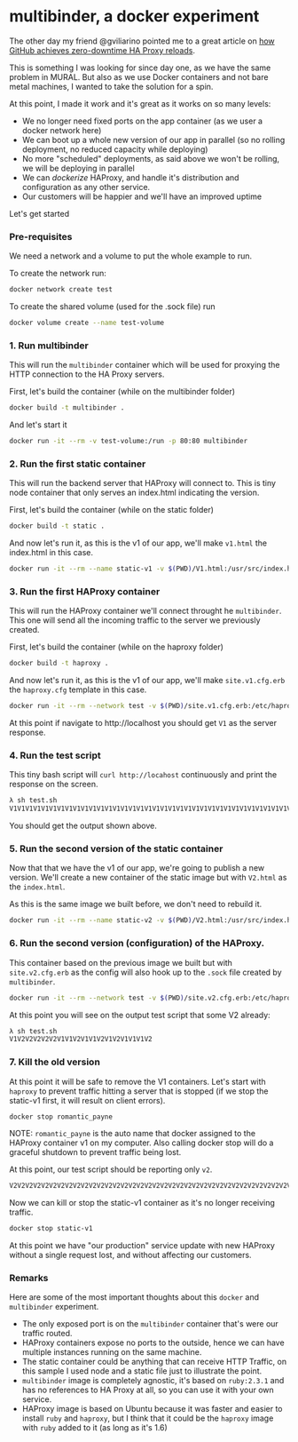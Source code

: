 # multibinder, a docker experiment
The other day my friend @gviliarino pointed me to a great article on [how GitHub achieves 
zero-downtime HA Proxy reloads](http://githubengineering.com/glb-part-2-haproxy-zero-downtime-zero-delay-reloads-with-multibinder/).  

This is something I was looking for since day one, as we have the same problem in MURAL. But also 
as we use Docker containers and not bare metal machines, I wanted to take the solution for a spin. 

At this point, I made it work and it's great as it works on so many levels: 

- We no longer need fixed ports on the app container (as we user a docker network here)
- We can boot up a whole new version of our app in parallel (so no rolling deployment, no reduced capacity while deploying)
- No more "scheduled" deployments, as said above we won't be rolling, we will be deploying in parallel
- We can _dockerize_ HAProxy, and handle it's distribution and configuration as any other service.
- Our customers will be happier and we'll have an improved uptime

Let's get started

### Pre-requisites
We need a network and a volume to put the whole example to run. 

To create the network run:

```bash
docker network create test
```

To create the shared volume (used for the .sock file) run 

```bash 
docker volume create --name test-volume
```
### 1. Run multibinder 
This will run the `multibinder` container which will be used for proxying the HTTP 
connection to the HA Proxy servers.

First, let's build the container (while on the multibinder folder)

```bash 
docker build -t multibinder . 
```

And let's start it 

```bash 
docker run -it --rm -v test-volume:/run -p 80:80 multibinder
```

### 2. Run the first static container
This will run the backend server that HAProxy will connect to. This is tiny node container that only serves an index.html indicating the version.

First, let's build the container (while on the static folder)

```bash 
docker build -t static .
```

And now let's run it, as this is the v1 of our app, we'll make `v1.html` the index.html in this case. 

```bash
docker run -it --rm --name static-v1 -v $(PWD)/V1.html:/usr/src/index.html --network test static
```

### 3. Run the first HAProxy container
This will run the HAProxy container we'll connect throught he `multibinder`. This one will send all the incoming traffic to the server we previously created.

First, let's build the container (while on the haproxy folder)

```bash 
docker build -t haproxy .
```

And now let's run it, as this is the v1 of our app, we'll make `site.v1.cfg.erb` the `haproxy.cfg` template in this case.

```bash
docker run -it --rm --network test -v $(PWD)/site.v1.cfg.erb:/etc/haproxy/site.cfg.erb -v test-volume:/run haproxy
```

At this point if navigate to http://localhost you should get `V1` as the server response.

### 4. Run the test script 
This tiny bash script will `curl http://locahost` continuously and print the response on the screen.

```bash 
λ sh test.sh
V1V1V1V1V1V1V1V1V1V1V1V1V1V1V1V1V1V1V1V1V1V1V1V1V1V1V1V1V1V1V1V1V1V1V1V1V1V1V1V1V1V1V1V1V1V1V1V1V1V1V1V1V1V1V1V1V1V1V1V1V1V1V1V1V1V1V1V1V1V1V1V1V1V1V1V1V1V1V1V1V1V1V1V1V1V1V1V1V1V1V1V1V1V1V1V1V1V1V1V1V1V1V1V1V1V1V1V1V1V1V1V1V1V1V1V1V1V1V1V1V1V1V1V1V1V1V1V1V1V1V1V1V1V1V1V1V1V1V1V1V1V1V1V1V1V1V1V1V1V1V1V1
```
You should get the output shown above.

### 5. Run the second version of the static container
Now that that we have the v1 of our app, we're going to publish a new version. We'll create a new container of the static image but with `V2.html` as the `index.html`.

As this is the same image we built before, we don't need to rebuild it.

```bash
docker run -it --rm --name static-v2 -v $(PWD)/V2.html:/usr/src/index.html --network test static
```

### 6. Run the second version (configuration) of the HAProxy.
This container based on the previous image we built but with `site.v2.cfg.erb` as the config will also hook up to the `.sock` file created by `multibinder`. 

```bash
docker run -it --rm --network test -v $(PWD)/site.v2.cfg.erb:/etc/haproxy/site.cfg.erb -v test-volume:/run haproxy
```

At this point you will see on the output test script that some V2 already: 

```bash
λ sh test.sh
V1V2V2V2V2V2V1V1V2V1V1V2V1V2V1V1V1V2
```
### 7. Kill the old version
At this point it will be safe to remove the V1 containers. Let's start with `haproxy` to prevent traffic hitting a server that is stopped (if we stop the static-v1 first, it will result on client errors).

```bash 
docker stop romantic_payne
```

NOTE: `romantic_payne` is the auto name that docker assigned to the HAProxy container v1 on my computer. Also calling docker stop will do a graceful shutdown to prevent traffic being lost.

At this point, our test script should be reporting only `v2`.

```bash
V2V2V2V2V2V2V2V2V2V2V2V2V2V2V2V2V2V2V2V2V2V2V2V2V2V2V2V2V2V2V2V2V2V2V2V2V2V2V2V2V2
```

Now we can kill or stop the static-v1 container as it's no longer receiving traffic.

```bash
docker stop static-v1
```

At this point we have "our production" service update with new HAProxy without a single request lost, and without affecting our customers.

### Remarks
Here are some of the most important thoughts about this `docker` and `multibinder` experiment.

* The only exposed port is on the `multibinder` container that's were our traffic routed.
* HAProxy containers expose no ports to the outside, hence we can have multiple instances running on the same machine. 
* The static container could be anything that can receive HTTP Traffic, on this sample I used node and a static file just to illustrate the point. 
* `multibinder` image is completely agnostic, it's based on `ruby:2.3.1` and has no references to HA Proxy at all, so you can use it with your own service. 
* HAProxy image is based on Ubuntu because it was faster and easier to install `ruby` and `haproxy`, but I think that it could be the `haproxy` image with `ruby` added to it (as long as it's 1.6)
